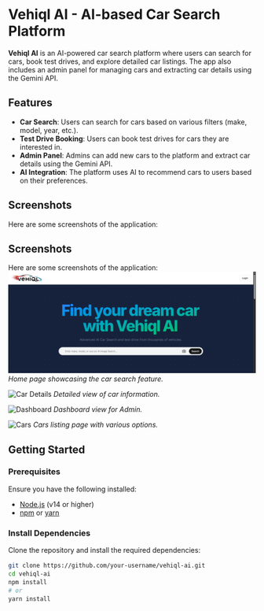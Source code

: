 # Vehiql AI - AI-based Car Search Platform

**Vehiql AI** is an AI-powered car search platform where users can search for cars, book test drives, and explore detailed car listings. The app also includes an admin panel for managing cars and extracting car details using the Gemini API.

## Features

- **Car Search**: Users can search for cars based on various filters (make, model, year, etc.).
- **Test Drive Booking**: Users can book test drives for cars they are interested in.
- **Admin Panel**: Admins can add new cars to the platform and extract car details using the Gemini API.
- **AI Integration**: The platform uses AI to recommend cars to users based on their preferences.

## Screenshots

Here are some screenshots of the application:
## Screenshots

Here are some screenshots of the application:
![Home Page](./public/Screenshot%20(85).png)
*Home page showcasing the car search feature.*

![Car Details](/Screenshot%20(86).png)
*Detailed view of car information.*

![Dashboard](/Screenshot%20(87).png)
*Dashboard view for Admin.*

![Cars](/Screenshot%20(88).png)
*Cars listing page with various options.*



## Getting Started

### Prerequisites

Ensure you have the following installed:

- [Node.js](https://nodejs.org/) (v14 or higher)
- [npm](https://npmjs.com) or [yarn](https://yarnpkg.com)

### Install Dependencies

Clone the repository and install the required dependencies:

```bash
git clone https://github.com/your-username/vehiql-ai.git
cd vehiql-ai
npm install
# or
yarn install
```
